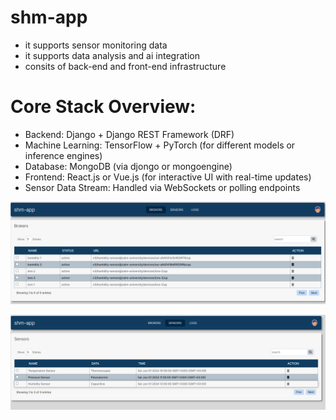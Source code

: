 # shm-app
- it supports sensor monitoring data
- it supports data analysis and ai integration
- consits of back-end and front-end infrastructure

# Core Stack Overview:
- Backend: Django + Django REST Framework (DRF)
- Machine Learning: TensorFlow + PyTorch (for different models or inference engines)
- Database: MongoDB (via djongo or mongoengine)
- Frontend: React.js or Vue.js (for interactive UI with real-time updates)
- Sensor Data Stream: Handled via WebSockets or polling endpoints

![Broker screen](./front_end/screenshots/broker-screen.png)


![Sensor screen](./front_end/screenshots/sensor-screen.png)